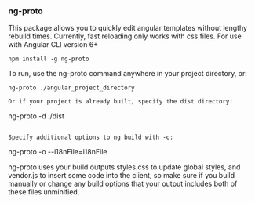 
### ng-proto
This package allows you to quickly edit angular templates without lengthy rebuild times. Currently, fast reloading only works with css files.
For use with Angular CLI version 6+

```
npm install -g ng-proto
```

To run, use the ng-proto command anywhere in your project directory, or: 
```
ng-proto ./angular_project_directory
```

```
Or if your project is already built, specify the dist directory:
```
ng-proto -d ./dist
```

Specify additional options to ng build with -o: 
```
ng-proto -o --i18nFile=i18nFile

ng-proto uses your build outputs styles.css to update global styles, and vendor.js to insert some code into the client, so make sure if you build manually or change any build options that your output includes both of these files unminified. 



